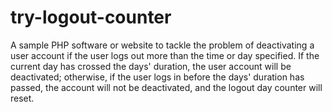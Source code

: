 # try-logout-counter
A sample PHP software or website to tackle the problem of deactivating a user account if the user logs out more than the time or day specified. If the current day has crossed the days' duration, the user account will be deactivated; otherwise, if the user logs in before the days' duration has passed, the account will not be deactivated, and the logout day counter will reset.


